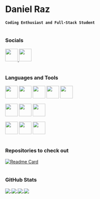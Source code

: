 # Daniel Raz

**`Coding Enthusiast and Full-Stack Student`**

#

### Socials
<a href="https://www.twitter.com" alt="Twitter Profile">
  <img height=40 width=40 src="https://cdn.jsdelivr.net/gh/devicons/devicon/icons/twitter/twitter-original.svg" />
</a>     
<a href="https://www.linkedin.com/in/daniel-raz-42b705250/" alt="LinkedIn Profile">
  <img height=40 width=40 src="https://cdn.jsdelivr.net/gh/devicons/devicon/icons/linkedin/linkedin-original.svg" />          
</a>

#

### Languages and Tools
<p align="left">
  <img height=40 width=40 src="https://cdn.jsdelivr.net/gh/devicons/devicon/icons/html5/html5-original.svg" />
  <img height=40 width=40 src="https://cdn.jsdelivr.net/gh/devicons/devicon/icons/css3/css3-original.svg" />
  <!-- <img height=40 width=40 src="https://cdn.jsdelivr.net/gh/devicons/devicon/icons/javascript/javascript-original.svg" /> -->
  <!-- <img height=40 width=40 src="https://cdn.jsdelivr.net/gh/devicons/devicon/icons/react/react-original-wordmark.svg" /> -->
  <!-- <img height=40 width=40 src="https://cdn.jsdelivr.net/gh/devicons/devicon/icons/bootstrap/bootstrap-original.svg" /> -->
  <img height=40 width=40 src="https://cdn.jsdelivr.net/gh/devicons/devicon/icons/python/python-original.svg" />
  <img height=40 width=40 src="https://cdn.jsdelivr.net/gh/devicons/devicon/icons/swift/swift-original.svg" />          
  <img height=40 width=40 src="https://cdn.jsdelivr.net/gh/devicons/devicon/icons/postgresql/postgresql-original.svg" />    
  <!-- <img height=40 width=40 src="https://cdn.jsdelivr.net/gh/devicons/devicon/icons/c/c-original.svg" /> -->
</p>

<p align="left">
  <img height=40 width=40 src="https://cdn.jsdelivr.net/gh/devicons/devicon/icons/xcode/xcode-plain.svg" />
  <img height=40 width=40 src="https://cdn.jsdelivr.net/gh/devicons/devicon/icons/vscode/vscode-original-wordmark.svg" />
  <img height=40 width=40 src="https://cdn.jsdelivr.net/gh/devicons/devicon/icons/pycharm/pycharm-original.svg" />
</p>
          

<p align="left">
  <img height=40 width=40 src="https://cdn.jsdelivr.net/gh/devicons/devicon/icons/ubuntu/ubuntu-plain.svg" />
  <img height=40 width=40 src="https://cdn.jsdelivr.net/gh/devicons/devicon/icons/git/git-original.svg" />
  <img height=40 width=40 src="https://cdn.jsdelivr.net/gh/devicons/devicon/icons/sourcetree/sourcetree-original.svg" />
</p>

#

### Repositories to check out

[![Readme Card](https://github-readme-stats-git-masterrstaa-rickstaa.vercel.app/api/pin/?username=druckhead&repo=EduLabs-FullStack-Course)](https://github.com/druckhead/EduLabs-FullStack-Course)

#

### GitHub Stats


<!-- [![Daniels's GitHub stats-Dark](https://github-readme-stats-git-masterrstaa-rickstaa.vercel.app/api?username=druckhead&count_private=true&show_icons=true&theme=cobalt#gh-dark-mode-only)](https://github.com/anuraghazra/github-readme-stats#gh-dark-mode-only) -->

<!-- [![Daniels's GitHub stats-Light](https://github-readme-stats-git-masterrstaa-rickstaa.vercel.app/api?username=druckhead&count_private=True&show_icons=true&theme=buefy#gh-light-mode-only)](https://github.com/anuraghazra/github-readme-stats#gh-light-mode-only) -->

<!-- [![Top Langs](https://github-readme-stats-git-masterrstaa-rickstaa.vercel.app/api/top-langs/?username=druckhead&layout=compact)](https://github.com/anuraghazra/github-readme-stats) -->

<!-- ![GitHub Streak](https://streak-stats.demolab.com?user=druckhead&theme=buefy&border_radius=4.5) -->

<a href="https://github.com/anuraghazra/github-readme-stats">
  <img align="center"" src="https://github-readme-stats-git-masterrstaa-rickstaa.vercel.app/api/top-langs/?username=druckhead">
</a>
<a href="https://github.com/anuraghazra/github-readme-stats#gh-dark-mode-only">
  <img align="center"" src="https://github-readme-stats-git-masterrstaa-rickstaa.vercel.app/api?username=druckhead&count_private=true&show_icons=true&theme=cobalt#gh-dark-mode-only">
</a>
<a href="https://github.com/anuraghazra/github-readme-stats#gh-light-mode-only">
 <img align="center"" src="https://github-readme-stats-git-masterrstaa-rickstaa.vercel.app/api?username=druckhead&count_private=True&show_icons=true&theme=buefy#gh-light-mode-only">
</a>
<img align="center"" src="https://streak-stats.demolab.com?user=druckhead&theme=buefy&border_radius=4.5">
</a>

#

<!-- <details>
  <summary><h3>Coding Journey</h3></summary>
  <p>hello</p> -->